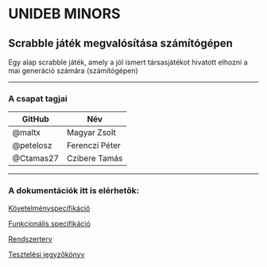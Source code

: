 # UNIDEB MINORS

## Scrabble játék megvalósítása számítógépen

Egy alap scrabble játék, amely a jól ismert társasjátékot
hivatott elhozni a mai generáció számára (számítógépen)

----

### A csapat tagjai

 GitHub|Név 
------|-----
@maltx | Magyar Zsolt
@petelosz| Ferenczi Péter
@Ctamas27 | Czibere Tamás

-----

### A dokumentációk itt is elérhetők:
 
 [Követelményspecifikáció](/docs/kovspec.md)
 
 [Funkcionális specifikáció](/docs/funkspec.md)
 
 [Rendszerterv](/docs/Rendszerterv.md)
 
 [Tesztelési jegyzőkönyv](/docs/teszt_jegyz.md)